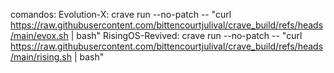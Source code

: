 comandos:
Evolution-X: crave run --no-patch -- "curl https://raw.githubusercontent.com/bittencourtjulival/crave_build/refs/heads/main/evox.sh | bash"
RisingOS-Revived: crave run --no-patch -- "curl https://raw.githubusercontent.com/bittencourtjulival/crave_build/refs/heads/main/rising.sh | bash"
